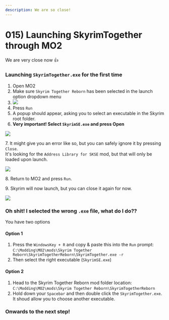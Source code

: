 ```yaml
---
description: We are so close!
---
```


# 015) Launching SkyrimTogether through MO2

We are very close now :thumbsup:

### Launching `SkyrimTogether.exe` for the first time

1. Open MO2
2. Make sure `Skyrim Together Reborn` has been selected in the launch option dropdown menu
3. ![](https://shx.is/5BlD3wkRM.png)
4. Press `Run`
5. A popup should appear, asking you to select an executable in the Skyrim root folder.
6. **Very important! Select `SkyrimSE.exe` and press Open**

![](https://shx.is/5BlEBHSqt.png)

7\. It might give you an error like so, but you can safely ignore it by pressing `Close`.\
It's looking for the `Address Library for SKSE` mod, but that will only be loaded upon launch.

![](https://shx.is/5BlGCrk0m.png)

8\. Return to MO2 and press `Run`.

9\. Skyrim will now launch, but you can close it again for now.

![](https://shx.is/5BlILHGmw.gif)

### Oh shit! I selected the wrong `.exe` file, what do I do??

You have two options

#### Option 1

1. Press the `WindowsKey + R` and copy & paste this into the `Run` prompt:\
   `C:\Modding\MO2\mods\Skyrim Together Reborn\SkyrimTogetherReborn\SkyrimTogether.exe -r`
2. Then select the right executable (`SkyrimSE.exe`)

#### Option 2

1. Head to the Skyrim Together Reborn mod folder location:\
   `C:\Modding\MO2\mods\Skyrim Together Reborn\SkyrimTogetherReborn`
2. Hold down your `Spacebar` and then double click the `SkyrimTogether.exe`. It shoud allow you to choose another executable.

### Onwards to the next step!
